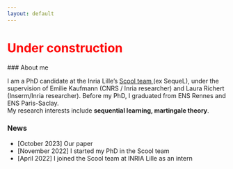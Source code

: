 ```yaml
---
layout: default
---
```

<h1 style="color:red" > Under construction</h1>
### About me 

<p>I am a PhD candidate at the Inria Lille’s <a href="https://team.inria.fr/scool/">Scool team </a> (ex SequeL), under the supervision of Emilie Kaufmann (CNRS / Inria researcher) and Laura Richert (Inserm/Inria researcher). Before my PhD, I graduated from ENS Rennes and ENS Paris-Saclay.
<br> My research interests include <b>sequential learning, martingale theory</b>.</p>
<!-- <p>My (probably not) updated <b>CV</b> can be downloaded <a class="url" href="files/cyrille_kone_cv.pdf">here</a>.</p> -->

### News 

<ul>
  <li>[October 2023] Our paper </li>
  <li>[November 2022] I started my PhD in the Scool team</li>
  <li>[April 2022] I joined the Scool team at INRIA Lille as an intern</li>
  </ul>


